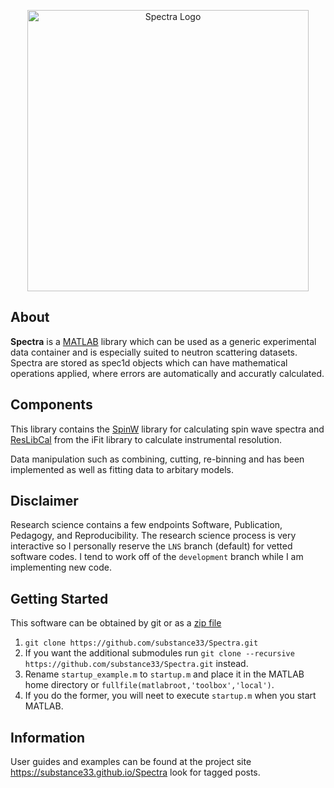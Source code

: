 <p align="center"><img src="https://github.com/substance33/Spectra/blob/LNS/spectra_logo.png" width="450" alt="Spectra Logo"></p>

## About

**Spectra** is a [MATLAB](http://www.mathworks.com/products/matlab/) library which can be used as a generic experimental data container and is especially suited to neutron scattering datasets. Spectra are stored as spec1d objects which can have mathematical operations applied, where errors are automatically and accuratly calculated.

## Components
This library contains the [SpinW](https://www.github.com/tsdev/spinw) library for calculating spin wave spectra and [ResLibCal](https://www.github.com/McStasMcXtrace/iFit) from the iFit library to calculate instrumental resolution.

Data manipulation such as combining, cutting, re-binning and has been implemented as well as fitting data to arbitary models.

## Disclaimer

Research science contains a few endpoints Software, Publication, Pedagogy, and Reproducibility.  The research science process is very interactive so I personally reserve the ``LNS`` branch (default) for vetted software codes.  I tend to work off of the ``development`` branch while I am implementing new code.

## Getting Started

This software can be obtained by git or as a [zip file](https://github.com/substance33/Spectra/archive/LNS.zip)

1. ``git clone https://github.com/substance33/Spectra.git``
2. If you want the additional submodules run ``git clone --recursive https://github.com/substance33/Spectra.git`` instead.
3. Rename ``startup_example.m`` to ``startup.m`` and place it in the MATLAB home directory or ```fullfile(matlabroot,'toolbox','local')```.
4. If you do the former, you will neet to execute ``startup.m`` when you start MATLAB.

## Information
User guides and examples can be found at the project site https://substance33.github.io/Spectra look for tagged posts.
